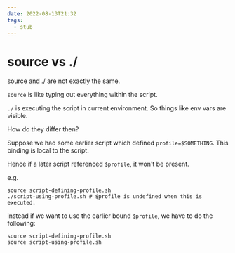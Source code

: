 ```yaml
---
date: 2022-08-13T21:32
tags: 
  - stub
---
```


# source vs ./

source and ./ are not exactly the same.

`source` is like typing out everything within the script.

`./` is executing the script in current environment. So things like env vars are visible.

How do they differ then?

Suppose we had some earlier script which defined `profile=$SOMETHING`.
This binding is local to the script.

Hence if a later script referenced `$profile`, it won't be present.

e.g.
```
source script-defining-profile.sh
./script-using-profile.sh # $profile is undefined when this is executed.
```

instead if we want to use the earlier bound `$profile`, we have to do the following:
```
source script-defining-profile.sh
source script-using-profile.sh
```
